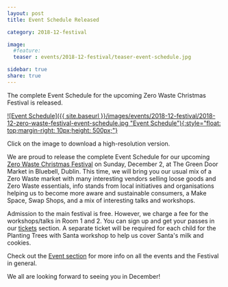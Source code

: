 ```yaml
---
layout: post
title: Event Schedule Released

category: 2018-12-festival

image:
  #feature: 
  teaser : events/2018-12-festival/teaser-event-schedule.jpg

sidebar: true
share: true
---
```


The complete Event Schedule for the upcoming Zero Waste Christmas Festival is released.

[![Event Schedule]({{ site.baseurl }}/images/events/2018-12-festival/2018-12-zero-waste-festival-event-schedule.jpg "Event Schedule"){:style="float: top;margin-right: 10px;height: 500px;"}](/images/events/2018-12-festival/2018-12-zero-waste-festival-event-schedule.jpg)

Click on the image to download a high-resolution version.

We are proud to release the complete Event Schedule for our upcoming [Zero Waste Christmas Festival](/2018-12-festival) on Sunday, December 2, at The Green Door Market in Bluebell, Dublin. This time, we will bring you our usual mix of a Zero Waste market with many interesting vendors selling loose goods and Zero Waste essentials, info stands from local initiatives and organisations helping us to become more aware and sustainable consumers, a Make Space, Swap Shops, and a mix of interesting talks and workshops.

Admission to the main festival is free. However, we charge a fee for the workshops/talks in Room 1 and 2. You can sign up and get your passes in our [tickets](/tickets) section. A separate ticket will be required for each child for the Planting Trees with Santa workshop to help us cover Santa's milk and cookies.

Check out the [Event section](/2018-12-festival) for more info on all the events and the Festival in general.

We all are looking forward to seeing you in December!
